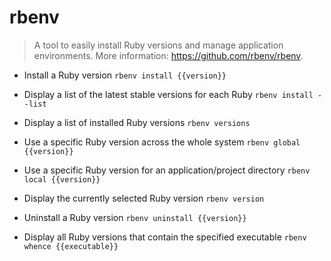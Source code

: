 # rbenv
> A tool to easily install Ruby versions and manage application environments.
> More information: <https://github.com/rbenv/rbenv>.

- Install a Ruby version
`rbenv install {{version}}`

- Display a list of the latest stable versions for each Ruby
`rbenv install --list`

- Display a list of installed Ruby versions
`rbenv versions`

- Use a specific Ruby version across the whole system
`rbenv global {{version}}`

- Use a specific Ruby version for an application/project directory
`rbenv local {{version}}`

- Display the currently selected Ruby version
`rbenv version`

- Uninstall a Ruby version
`rbenv uninstall {{version}}`

- Display all Ruby versions that contain the specified executable
`rbenv whence {{executable}}`
